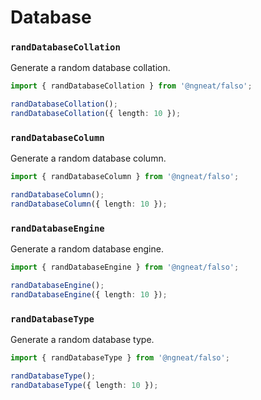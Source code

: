 # Database

### `randDatabaseCollation`

Generate a random database collation.

```ts
import { randDatabaseCollation } from '@ngneat/falso';

randDatabaseCollation();
randDatabaseCollation({ length: 10 });
```

### `randDatabaseColumn`

Generate a random database column.

```ts
import { randDatabaseColumn } from '@ngneat/falso';

randDatabaseColumn();
randDatabaseColumn({ length: 10 });
```

### `randDatabaseEngine`

Generate a random database engine.

```ts
import { randDatabaseEngine } from '@ngneat/falso';

randDatabaseEngine();
randDatabaseEngine({ length: 10 });
```

### `randDatabaseType`

Generate a random database type.

```ts
import { randDatabaseType } from '@ngneat/falso';

randDatabaseType();
randDatabaseType({ length: 10 });
```
